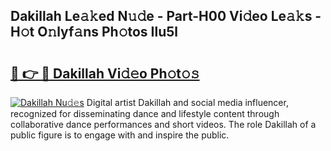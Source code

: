 ## Dakillah Le𝚊𝚔ed N𝚞𝚍e - Part-H00 Vi𝚍eo Le𝚊𝚔s - H𝚘t O𝚗lyf𝚊ns Ph𝚘tos Ilu5l

# <h2><a href="http://hf455uu.feru.top/?c=Dakillah">🔗 👉 🔴 Dakillah Vi𝚍𝚎o Ph𝚘t𝚘𝚜</a></h2>

[![Dakillah Nu𝚍𝚎s](https://i.imgur.com/0TWrTi3.gif)](http://hf455uu.feru.top/?c=Dakillah)
Digital artist Dakillah and social media influencer, recognized for disseminating dance and lifestyle content through collaborative dance performances and short videos. The role Dakillah of a public figure is to engage with and inspire the public. 

